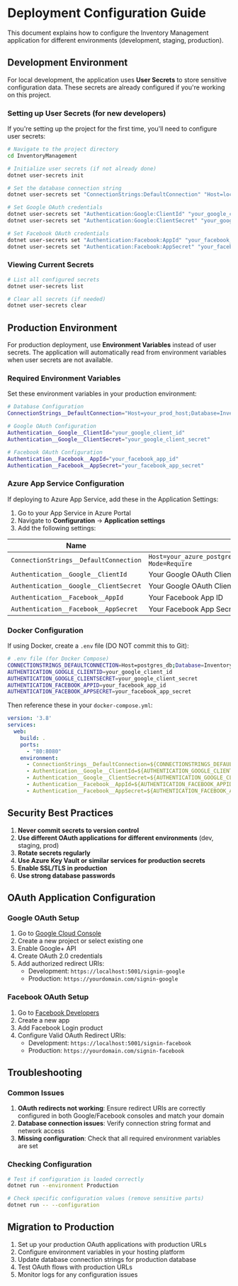 # Deployment Configuration Guide

This document explains how to configure the Inventory Management application for different environments (development, staging, production).

## Development Environment

For local development, the application uses **User Secrets** to store sensitive configuration data. These secrets are already configured if you're working on this project.

### Setting up User Secrets (for new developers)

If you're setting up the project for the first time, you'll need to configure user secrets:

```bash
# Navigate to the project directory
cd InventoryManagement

# Initialize user secrets (if not already done)
dotnet user-secrets init

# Set the database connection string
dotnet user-secrets set "ConnectionStrings:DefaultConnection" "Host=localhost;Database=InventoryManagementDB;Username=postgres;Password=your_password;Port=5432"

# Set Google OAuth credentials
dotnet user-secrets set "Authentication:Google:ClientId" "your_google_client_id"
dotnet user-secrets set "Authentication:Google:ClientSecret" "your_google_client_secret"

# Set Facebook OAuth credentials
dotnet user-secrets set "Authentication:Facebook:AppId" "your_facebook_app_id"
dotnet user-secrets set "Authentication:Facebook:AppSecret" "your_facebook_app_secret"
```

### Viewing Current Secrets

```bash
# List all configured secrets
dotnet user-secrets list

# Clear all secrets (if needed)
dotnet user-secrets clear
```

## Production Environment

For production deployment, use **Environment Variables** instead of user secrets. The application will automatically read from environment variables when user secrets are not available.

### Required Environment Variables

Set these environment variables in your production environment:

```bash
# Database Configuration
ConnectionStrings__DefaultConnection="Host=your_prod_host;Database=InventoryManagementDB;Username=your_user;Password=your_secure_password;Port=5432"

# Google OAuth Configuration
Authentication__Google__ClientId="your_google_client_id"
Authentication__Google__ClientSecret="your_google_client_secret"

# Facebook OAuth Configuration
Authentication__Facebook__AppId="your_facebook_app_id"
Authentication__Facebook__AppSecret="your_facebook_app_secret"
```

### Azure App Service Configuration

If deploying to Azure App Service, add these in the Application Settings:

1. Go to your App Service in Azure Portal
2. Navigate to **Configuration** → **Application settings**
3. Add the following settings:

| Name | Value |
|------|-------|
| `ConnectionStrings__DefaultConnection` | `Host=your_azure_postgres;Database=InventoryManagementDB;Username=your_user;Password=your_password;Port=5432;SSL Mode=Require` |
| `Authentication__Google__ClientId` | Your Google OAuth Client ID |
| `Authentication__Google__ClientSecret` | Your Google OAuth Client Secret |
| `Authentication__Facebook__AppId` | Your Facebook App ID |
| `Authentication__Facebook__AppSecret` | Your Facebook App Secret |

### Docker Configuration

If using Docker, create a `.env` file (DO NOT commit this to Git):

```bash
# .env file (for Docker Compose)
CONNECTIONSTRINGS_DEFAULTCONNECTION=Host=postgres_db;Database=InventoryManagementDB;Username=postgres;Password=your_password;Port=5432
AUTHENTICATION_GOOGLE_CLIENTID=your_google_client_id
AUTHENTICATION_GOOGLE_CLIENTSECRET=your_google_client_secret
AUTHENTICATION_FACEBOOK_APPID=your_facebook_app_id
AUTHENTICATION_FACEBOOK_APPSECRET=your_facebook_app_secret
```

Then reference these in your `docker-compose.yml`:

```yaml
version: '3.8'
services:
  web:
    build: .
    ports:
      - "80:8080"
    environment:
      - ConnectionStrings__DefaultConnection=${CONNECTIONSTRINGS_DEFAULTCONNECTION}
      - Authentication__Google__ClientId=${AUTHENTICATION_GOOGLE_CLIENTID}
      - Authentication__Google__ClientSecret=${AUTHENTICATION_GOOGLE_CLIENTSECRET}
      - Authentication__Facebook__AppId=${AUTHENTICATION_FACEBOOK_APPID}
      - Authentication__Facebook__AppSecret=${AUTHENTICATION_FACEBOOK_APPSECRET}
```

## Security Best Practices

1. **Never commit secrets to version control**
2. **Use different OAuth applications for different environments** (dev, staging, prod)
3. **Rotate secrets regularly**
4. **Use Azure Key Vault or similar services for production secrets**
5. **Enable SSL/TLS in production**
6. **Use strong database passwords**

## OAuth Application Configuration

### Google OAuth Setup
1. Go to [Google Cloud Console](https://console.cloud.google.com/)
2. Create a new project or select existing one
3. Enable Google+ API
4. Create OAuth 2.0 credentials
5. Add authorized redirect URIs:
   - Development: `https://localhost:5001/signin-google`
   - Production: `https://yourdomain.com/signin-google`

### Facebook OAuth Setup
1. Go to [Facebook Developers](https://developers.facebook.com/)
2. Create a new app
3. Add Facebook Login product
4. Configure Valid OAuth Redirect URIs:
   - Development: `https://localhost:5001/signin-facebook`
   - Production: `https://yourdomain.com/signin-facebook`

## Troubleshooting

### Common Issues

1. **OAuth redirects not working**: Ensure redirect URIs are correctly configured in both Google/Facebook consoles and match your domain
2. **Database connection issues**: Verify connection string format and network access
3. **Missing configuration**: Check that all required environment variables are set

### Checking Configuration

```bash
# Test if configuration is loaded correctly
dotnet run --environment Production

# Check specific configuration values (remove sensitive parts)
dotnet run -- --configuration
```

## Migration to Production

1. Set up your production OAuth applications with production URLs
2. Configure environment variables in your hosting platform
3. Update database connection strings for production database
4. Test OAuth flows with production URLs
5. Monitor logs for any configuration issues